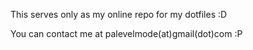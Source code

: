 This serves only as my online repo for my dotfiles :D

You can contact me at palevelmode(at)gmail(dot)com :P
